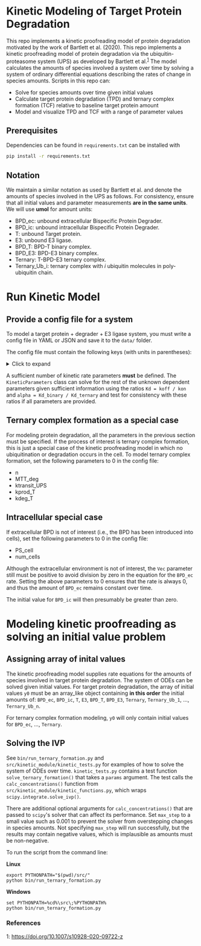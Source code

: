 # Kinetic Modeling of Target Protein Degradation
This repo implements a kinetic proofreading model of protein degradation motivated by the work of Bartlett et al. (2020).
This repo implements a kinetic proofreading model of protein degradation via the ubiquitin-proteasome system (UPS) as developed by Bartlett et al.<sup>[1](#bartlett)</sup> The model calculates the amounts of species involved a system over time by solving a system of ordinary differential equations describing the rates of change in species amounts. Scripts in this repo can:
- Solve for species amounts over time given initial values
- Calculate target protein degradation (TPD) and ternary complex formation (TCF) relative to baseline target protein amount
- Model and visualize TPD and TCF with a range of parameter values

## Prerequisites
Dependencies can be found in `requirements.txt` can be installed with
```sh
pip install -r requirements.txt
```

## Notation
We maintain a similar notation as used by Bartlett et al. and denote the amounts of species involved in the UPS as follows. For consistency, ensure that all initial values and parameter measurements **are in the same units**. We will use **umol** for amount units:

* BPD_ec: unbound extracellular Bispecific Protein Degrader.
* BPD_ic: unbound intracellular Bispecific Protein Degrader.
* T: unbound Target protein.
* E3: unbound E3 ligase.
* BPD_T: BPD-T binary complex.
* BPD_E3: BPD-E3 binary complex.
* Ternary: T-BPD-E3 ternary complex.
* Ternary_Ub_i: ternary complex with *i* ubiquitin molecules in poly-ubiquitin chain.

# Run Kinetic Model
## Provide a config file for a system
To model a target protein + degrader + E3 ligase system, you must write a config file in YAML or JSON and save it to the `data/` folder.

The config file must contain the following keys (with units in parentheses):
<details>
  <summary>Click to expand</summary>

  <blockquote>

  <details>
    <summary>Kinetic rate parameters</summary>

    ```yaml
    - alpha: ternary complex cooperativity
    - Kd_T_binary (uM): equilibrium dissociation constant of BPD-T binary complex
    - kon_T_binary (1/uM/h): kon of BPD + T -> BPD-T
    - koff_T_binary (1/h): koff of BPD-T -> BPD + T
    - Kd_T_ternary (uM): equilibrium dissociation constant of T in ternary complex
    - kon_T_ternary (1/uM/h): kon of BPD-E3 + T -> T-BPD-E3
    - koff_T_ternary (1/h): koff of T-BPD-E3 -> BPD-E3 + T
    - Kd_E3_binary (uM): equilibrium dissociation constant of BPD-E3 binary complex
    - kon_E3_binary (1/uM/h): kon of BPD + E3 -> BPD-E3
    - koff_E3_binary (1/h): koff of BPD-E3 -> BPD + E3
    - Kd_E3_ternary (uM): equilibrium dissociation constant of E3 in ternary complex
    - kon_E3_ternary (1/uM/h): kon of BPD-T + E3 -> T-BPD-E3
    - koff_E3_ternary (1/h): koff of T-BPD-E3 -> BPD-T + E3
    ```
  </details>

  <details>
    <summary>Other parameters</summary>

    ```yaml
    - n: number of ubiquitination steps before degradation
    - MTT_deg (h): mean transit time of degradation
    - ktransit_UPS (1/h): transit rate for delay between each ubiquitination step ((n+1) / MTT_deg)
    - fu_ec: fraction unbound extracellular BPD
    - fu_ic: fraction unbound intracellular BPD
    - PS_cell (L/h): permeability-surface area product
    - kprod_T (umol/h): baseline target protein production rate (Conc_T_base * Vic * kdeg_T)
    - kdeg_T (1/h): baseline target protein degradation rate
    - Conc_T_base (uM): baseline target protein concentration
    - Conc_E3_base (uM): baseline E3 concentration
    - num_cells: number of cells in system
    - Vic (L): intracellular volume
    - Vec (L): extracellular volume
    ```
  </details>

  </blockquote>
</details>

A sufficient number of kinetic rate parameters **must** be defined. The `KineticParameters` class can solve for the rest of the unknown dependent parameters given sufficient information using the ratios `Kd = koff / kon` and `alpha = Kd_binary / Kd_ternary` and test for consistency with these ratios if all parameters are provided.

## Ternary complex formation as a special case
For modeling protein degradation, all the parameters in the previous section must be specified. If the process of interest is ternary complex formation, this is just a special case of the kinetic proofreading model in which no ubiquitination or degradation occurs in the cell. To model ternary complex formation, set the following parameters to 0 in the config file:
- n
- MTT_deg
- ktransit_UPS
- kprod_T
- kdeg_T

## Intracellular special case
If extracellular BPD is not of interest (i.e., the BPD has been introduced into cells), set the following parameters to 0 in the config file:
- PS_cell
- num_cells

Although the extracellular environment is not of interest, the `Vec` parameter still must be positive to avoid division by zero in the equation for the `BPD_ec` rate. Setting the above parameters to 0 ensures that the rate is always 0, and thus the amount of `BPD_ec` remains constant over time.

The initial value for `BPD_ic` will then presumably be greater than zero.

# Modeling kinetic proofreading as solving an initial value problem
## Assigning array of inital values
The kinetic proofreading model supplies rate equations for the amounts of species involved in target protein degradation. The system of ODEs can be solved given initial values. For target protein degradation, the array of initial values `y0` must be an array_like object containing **in this order** the initial amounts of: `BPD_ec`, `BPD_ic`, `T`, `E3`, `BPD_T`, `BPD_E3`, `Ternary`, `Ternary_Ub_1`, ..., `Ternary_Ub_n`.

For ternary complex formation modeling, `y0` will only contain initial values for `BPD_ec`, ..., `Ternary`.

## Solving the IVP
See `bin/run_ternary_formation.py` and `src/kinetic_module/kinetic_tests.py` for examples of how to solve the system of ODEs over time. `kinetic_tests.py` contains a test function `solve_ternary_formation()` that takes a `params` argument. The test calls the `calc_concentrations()` function from `src/kinetic_module/kinetic_functions.py`, which wraps `scipy.integrate.solve_ivp()`.

There are additional optional arguments for `calc_concentrations()` that are passed to `scipy`'s solver that can affect its performance. Set `max_step` to a small value such as 0.001 to prevent the solver from overstepping changes in species amounts. Not specifying `max_step` will run successfully, but the results may contain negative values, which is implausible as amounts must be non-negative.

To run the script from the command line:

**Linux**
```
export PYTHONPATH="$(pwd)/src/"
python bin/run_ternary_formation.py
```
**Windows**
```
set PYTHONPATH=%cd%\src\;%PYTHONPATH%
python bin/run_ternary_formation.py
```

### References
<a name="bartlett">1</a>: https://doi.org/10.1007/s10928-020-09722-z
